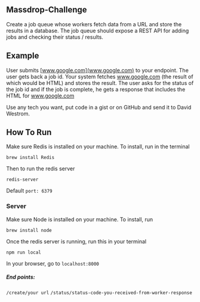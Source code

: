 ## Massdrop-Challenge

Create a job queue whose workers fetch data from a URL and store the results in a database.  The job queue should expose a REST API for adding jobs and checking their status / results.


## Example

User submits [www.google.com](www.google.com) to your endpoint.  The user gets back a job id. Your system fetches www.google.com (the result of which would be HTML) and stores the result.  The user asks for the status of the job id and if the job is complete, he gets a response that includes the HTML for www.google.com

Use any tech you want, put code in a gist or on GitHub and send it to David Westrom.

## How To Run


Make sure Redis is installed on your machine. To install, run in the terminal

`brew install Redis`

Then to run the redis server

`redis-server`

Default `port: 6379`

### Server

Make sure Node is installed on your machine. To install, run

`brew install node`

Once the redis server is running, run this in your terminal

`npm run local`

In your browser, go to `localhost:8000`

##### End points:
`/create/your url`
`/status/status-code-you-received-from-worker-response`
